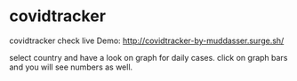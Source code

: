 # covidtracker
 covidtracker
check live Demo:
http://covidtracker-by-muddasser.surge.sh/

select country and have a look on graph for daily cases. click on graph bars and you will see numbers as well.
